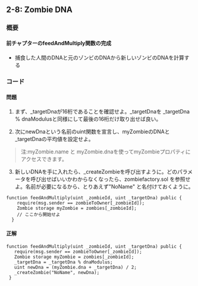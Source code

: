 ## 2-8: Zombie DNA

### 概要
#### 前チャプターのfeedAndMultiply関数の完成

- 捕食した人間のDNAと元のゾンビのDNAから新しいゾンビのDNAを計算する



### コード
#### 問題
1. まず、_targetDnaが16桁であることを確認せよ。_targetDnaを _targetDna % dnaModulusと同様にして最後の16桁だけ取り出せば良い。

2. 次にnewDnaという名前のuint関数を宣言し、myZombieのDNAと_targetDnaの平均値を設定せよ。

>注:myZombie.name と myZombie.dnaを使ってmyZombieプロパティにアクセスできます。

3. 新しいDNAを手に入れたら、_createZombieを呼び出すように。どのパラメータを呼び出せばいいかわからなくなったら、zombiefactory.sol を参照せよ。名前が必要になるから、とりあえず"NoName" と名付けておくように。

```
function feedAndMultiply(uint _zombieId, uint _targetDna) public {
    require(msg.sender == zombieToOwner[_zombieId]);
    Zombie storage myZombie = zombies[_zombieId];
    // ここから開始せよ
  }

```

#### 正解

```
function feedAndMultiply(uint _zombieId, uint _targetDna) public {
   require(msg.sender == zombieToOwner[_zombieId]);
   Zombie storage myZombie = zombies[_zombieId];
   _targetDna = _targetDna % dnaModulus;
   uint newDna = (myZombie.dna + _targetDna) / 2;
   _createZombie("NoName", newDna);
 }
```

